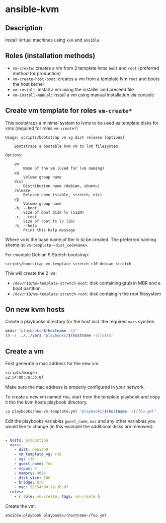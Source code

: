 # ansible-kvm

## Description

Install virtual machines using `kvm` and `ansible`

## Roles (installation methods)

- `vm-create`: creates a vm from 2 template lvms `boot` and `root` (preferred method for production)
- `vm-create-host-boot`: creates a vm from a template lvm `root` and boots the host kernel
- `vm-install`: install a vm using the installer and preseed file
- `vm-install-manual`: install a vm using manual installation via console

## Create vm template for roles `vm-create*`

This bootstraps a minimal system to lvms to be used as template disks for vms (required for roles `vm-create*`)

```
Usage: scripts/bootstrap vm vg dist release [options]

    Bootstraps a bootable kvm vm to lvm filesystem.

Options:

    vm
        Name of the vm (used for lvm naming)
    vg
        Volume group name
    dist
        Distribution name (debian, ubuntu)
    release
        Release name (stable, stretch, etc)
    vg
        Volume group name
    -b, --boot
        Size of boot disk lv (512M)
    -r, --root
        Size of root fs lv (2G)
    -h, --help
        Print this help message
```

Where `vm` is the base name of the lv to be created. The preferred naming sheme is: `vm-template-<dist_codename>`.

For example Debian 9 Stretch bootstrap:

```
scripts/bootstrap vm-template-stretch r10 debian stretch
```

This will create the 2 lvs:

- `/dev/r10/vm-template-stretch-boot`: disk containing grub in MBR and a boot partition
- `/dev/r10/vm-template-stretch-root`: disk containgin the root filesystem

## On new kvm hosts

Create a playbooks directory for the host incl. the required `vars` symlink:

```sh
mkdir "playbooks/$(hostname -s)"
ln -s ../../vars "playbooks/$(hostname -s)/vars"
```

## Create a vm

First generate a mac address for the new vm:

```sh
scripts/macgen
52:54:00:7a:3b:8f
```

Make sure the mac address is properly configured in your network.

To create a new vm named `foo`, start from the template playbook and copy it tho the kvm hosts playbook directory:

```sh
cp playbooks/new-vm-template.yml "playbooks/$(hostname -s)/foo.yml"
```

Edit the playbooks variables `guest_name`, `mac` and any other variables you would like to change (in this example the additional disks are removed):

```yml
---
- hosts: production
  vars:
    - dist: debian9
    - vm_template_vg: r10
    - vg: r10
    - guest_name: foo
    - vcpus: 4
    - memory: 4096
    - disk_size: 10G
    - bridge: br0
    - mac: 52:54:00:7a:3b:8f
  roles:
    - { role: vm-create, tags: vm-create }
```

Create the vm:

```sh
ansible-playbook playbooks/<hostname>/foo.yml
```
